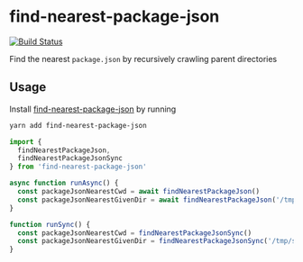 # find-nearest-package-json
[![Build Status](https://travis-ci.org/vinsonchuong/find-nearest-package-json.svg?branch=master)](https://travis-ci.org/vinsonchuong/find-nearest-package-json)

Find the nearest `package.json` by recursively crawling parent directories

## Usage
Install [find-nearest-package-json](https://yarnpkg.com/en/package/find-nearest-package-json)
by running

```sh
yarn add find-nearest-package-json
```

```js
import {
  findNearestPackageJson,
  findNearestPackageJsonSync
} from 'find-nearest-package-json'

async function runAsync() {
  const packageJsonNearestCwd = await findNearestPackageJson()
  const packageJsonNearestGivenDir = await findNearestPackageJson('/tmp/some-project/some-dir')
}

function runSync() {
  const packageJsonNearestCwd = findNearestPackageJsonSync()
  const packageJsonNearestGivenDir = findNearestPackageJsonSync('/tmp/some-project/some-dir')
}
```

